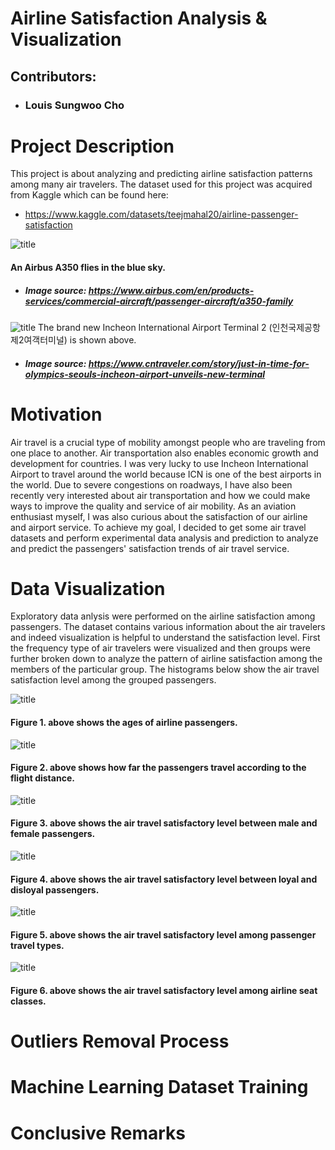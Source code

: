 # Airline Satisfaction Analysis & Visualization
## Contributors:
- ### Louis Sungwoo Cho
# Project Description

This project is about analyzing and predicting airline satisfaction patterns among many air travelers. The dataset used for this project was acquired from Kaggle which can be found here:
- https://www.kaggle.com/datasets/teejmahal20/airline-passenger-satisfaction

![title](img/a350.png)
#### An Airbus A350 flies in the blue sky.
- ##### Image source: https://www.airbus.com/en/products-services/commercial-aircraft/passenger-aircraft/a350-family

![title](img/incheon.png)
The brand new Incheon International Airport Terminal 2 (인천국제공항 제2여객터미널) is shown above.
- ##### Image source: https://www.cntraveler.com/story/just-in-time-for-olympics-seouls-incheon-airport-unveils-new-terminal

# Motivation 
Air travel is a crucial type of mobility amongst people who are traveling from one place to another. Air transportation also enables economic growth and development for countries. I was very lucky to use Incheon International Airport to travel around the world because ICN is one of the best airports in the world. Due to severe congestions on roadways, I have also been recently very interested about air transportation and how we could make ways to improve the quality and service of air mobility. As an aviation enthusiast myself, I was also curious about the satisfaction of our airline and airport service. To achieve my goal, I decided to get some air travel datasets and perform experimental data analysis and prediction to analyze and predict the passengers' satisfaction trends of air travel service. 

# Data Visualization
Exploratory data anlysis were performed on the airline satisfaction among passengers. The dataset contains various information about the air travelers and indeed visualization is helpful to understand the satisfaction level. First the frequency type of air travelers were visualized and then groups were further broken down to analyze the pattern of airline satisfaction among the members of the particular group. The histograms below show the air travel satisfaction level among the grouped passengers.

![title](img/age.png)
#### Figure 1. above shows the ages of airline passengers.

![title](img/flight_distance.png)
#### Figure 2. above shows how far the passengers travel according to the flight distance.

![title](img/gender.png)
#### Figure 3. above shows the air travel satisfactory level between male and female passengers. 

![title](img/loyal.png)
#### Figure 4. above shows the air travel satisfactory level between loyal and disloyal passengers. 

![title](img/travel_type.png)
#### Figure 5. above shows the air travel satisfactory level among passenger travel types. 

![title](img/class.png)
#### Figure 6. above shows the air travel satisfactory level among airline seat classes. 

# Outliers Removal Process

# Machine Learning Dataset Training

# Conclusive Remarks
